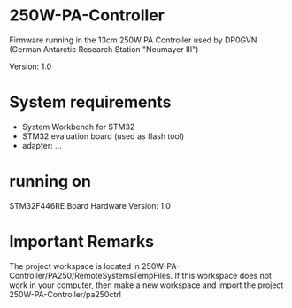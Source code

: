 # 250W-PA-Controller
Firmware running in the 13cm 250W PA Controller used by DP0GVN (German Antarctic Research Station "Neumayer III")

Version: 1.0

# System requirements
* System Workbench for STM32
* STM32 evaluation board (used as flash tool)
* adapter: ...

# running on
STM32F446RE
Board Hardware Version: 1.0

# Important Remarks

The project workspace is located in 250W-PA-Controller/PA250/RemoteSystemsTempFiles. If this workspace does not work in your computer, then make a new workspace and import the project 250W-PA-Controller/pa250ctrl
